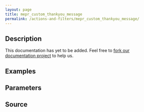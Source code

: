 ```yaml
---
layout: page
title: mepr_custom_thankyou_message
permalink: /actions-and-filters/mepr_custom_thankyou_message/
---
```


## Description

This documentation has yet to be added. Feel free to [fork our documentation project](https://github.com/caseproof/memberpress-docs) to help us.

## Examples


## Parameters


## Source

